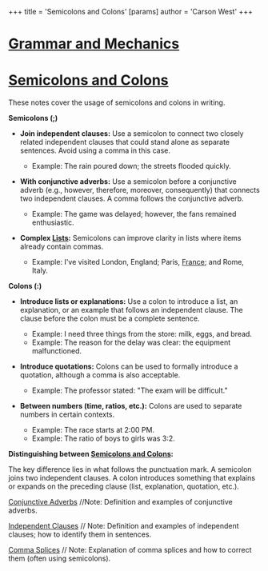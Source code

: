 +++
 title = 'Semicolons and Colons'
[params]
	author = 'Carson West'
+++
# [Grammar and Mechanics](./../grammar-and-mechanics/)
# [Semicolons and Colons](./../semicolons-and-colons/)

These notes cover the usage of semicolons and colons in writing.

**Semicolons (;)**

* **Join independent clauses:**  Use a semicolon to connect two closely related independent clauses that could stand alone as separate sentences.  Avoid using a comma in this case.
    * Example: The rain poured down; the streets flooded quickly.

* **With conjunctive adverbs:** Use a semicolon before a conjunctive adverb (e.g., however, therefore, moreover, consequently) that connects two independent clauses.  A comma follows the conjunctive adverb.
    * Example:  The game was delayed; however, the fans remained enthusiastic.

* **Complex [Lists](./../lists/):** Semicolons can improve clarity in lists where items already contain commas.
    * Example:  I've visited London, England; Paris, [France](./../france/); and Rome, Italy.


**Colons (:)**

* **Introduce lists or explanations:** Use a colon to introduce a list, an explanation, or an example that follows an independent clause.  The clause before the colon must be a complete sentence.
    * Example: I need three things from the store: milk, eggs, and bread.
    * Example: The reason for the delay was clear: the equipment malfunctioned.

* **Introduce quotations:** Colons can be used to formally introduce a quotation, although a comma is also acceptable.
    * Example: The professor stated: "The exam will be difficult."

* **Between numbers (time, ratios, etc.):** Colons are used to separate numbers in certain contexts.
    * Example:  The race starts at 2:00 PM.
    * Example: The ratio of boys to girls was 3:2.


**Distinguishing between [Semicolons and Colons](./../semicolons-and-colons/):**

The key difference lies in what follows the punctuation mark.  A semicolon joins two independent clauses. A colon introduces something that explains or expands on the preceding clause (list, explanation, quotation, etc.).


[Conjunctive Adverbs](./../conjunctive-adverbs/)  //Note:  Definition and examples of conjunctive adverbs.

[Independent Clauses](./../independent-clauses/) // Note: Definition and examples of independent clauses; how to identify them in sentences.

[Comma Splices](./../comma-splices/) // Note: Explanation of comma splices and how to correct them (often using semicolons).


